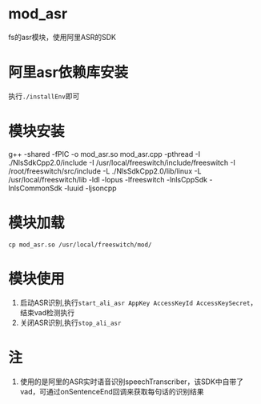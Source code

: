 # mod_asr
fs的asr模块，使用阿里ASR的SDK

# 阿里asr依赖库安装
执行`./installEnv`即可

# 模块安装
g++ -shared -fPIC -o mod_asr.so mod_asr.cpp -pthread -I ./NlsSdkCpp2.0/include -I /usr/local/freeswitch/include/freeswitch -I /root/freeswitch/src/include -L ./NlsSdkCpp2.0/lib/linux -L /usr/local/freeswitch/lib -ldl -lopus -lfreeswitch -lnlsCppSdk -lnlsCommonSdk -luuid -ljsoncpp

# 模块加载
`cp mod_asr.so /usr/local/freeswitch/mod/`

# 模块使用 #
1. 启动ASR识别,执行`start_ali_asr AppKey AccessKeyId AccessKeySecret`，结束vad检测执行
2. 关闭ASR识别,执行`stop_ali_asr`

# 注
1. 使用的是阿里的ASR实时语音识别speechTranscriber，该SDK中自带了vad，可通过onSentenceEnd回调来获取每句话的识别结果